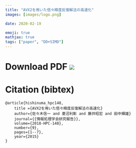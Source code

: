 ```yaml
---
title: "AVX2を用いた倍々精度反復解法の高速化"
images: [images/logo.png]

date: 2020-02-19

emoji: true
mathjax: true
tags: ["paper", "DD+SIMD"]
---
```


# Download PDF [![](https://storage.googleapis.com/numa_blog/etc/icon_pdf.png)][1] 

[1]: https://storage.googleapis.com/numa_blog/publications/HPC-148.pdf

# Citation (bibtex)

```
@article{hishinuma_hpc148,
	title ={AVX2を用いた倍々精度反復解法の高速化}
	author={佐々木信一 and 菱沼利彰 and 藤井昭宏 and 田中輝雄}
	journal={{情報処理学会研究報告}},
	volume={2018-HPC-148},
	number={9},
	pages={1--7},
	year={2015}
}
```
